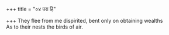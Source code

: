 +++
title = "०४ परा हि"

+++
They flee from me dispirited, bent only on obtaining wealths  
     As to their nests the birds of air.